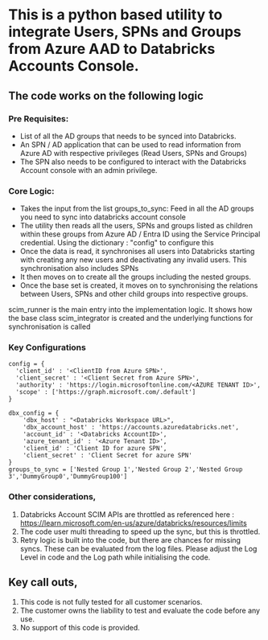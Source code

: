 
# This is a python based utility to integrate Users, SPNs and Groups from Azure AAD to Databricks Accounts Console.
## The code works on the following logic

### Pre Requisites:
* List of all the AD groups that needs to be synced into Databricks.
* An SPN / AD application that can be used to read information from Azure AD with respective privileges (Read Users, SPNs and Groups)
* The SPN also needs to be configured to interact with the Databricks Account console with an admin privilege.

### Core Logic:
* Takes the input from the list groups_to_sync: Feed in all the AD groups you need to sync into databricks account console
* The utility then reads all the users, SPNs and groups listed as children within these groups from Azure AD  / Entra ID using the Service Principal credential. Using the dictionary : "config" to configure this
* Once the data is read, it synchronises all users into Databricks starting with creating any new users and deactivating any invalid users. This synchronisation also includes SPNs
* It then moves on to create all the groups including the nested groups.
* Once the base set is created, it moves on to synchronising the relations between Users, SPNs and other child groups into respective groups.

scim_runner is the main entry into the implementation logic. It shows how the base class scim_integrator is created and the underlying functions for synchronisation is called

### Key Configurations

```
config = {
  'client_id' : '<ClientID from Azure SPN>',
  'client_secret' : '<Client Secret from Azure SPN>',
  'authority' : 'https://login.microsoftonline.com/<AZURE TENANT ID>',
  'scope' : ['https://graph.microsoft.com/.default']
}

dbx_config = {
    'dbx_host' : "<Databricks Workspace URL>",
    'dbx_account_host' : 'https://accounts.azuredatabricks.net',
    'account_id' : '<Databricks AccountID>',
    'azure_tenant_id' : '<Azure Tenant ID>',
    'client_id' : 'Client ID for azure SPN',
    'client_secret' : 'Client Secret for azure SPN'
}
groups_to_sync = ['Nested Group 1','Nested Group 2','Nested Group 3','DummyGroup0','DummyGroup100']

```

### Other considerations,
1. Databricks Account SCIM APIs are throttled as referenced here : https://learn.microsoft.com/en-us/azure/databricks/resources/limits
2. The code user multi threading to speed up the sync, but this is throttled.
3. Retry logic is built into the code, but there are chances for missing syncs. These can be evaluated from the log files. Please adjust the Log Level in code and the Log path while initialising the code.
   

## Key call outs,
1. This code is not fully tested for all customer scenarios.
2. The customer owns the liability to test and evaluate the code before any use.
3. No support of this code is provided.

